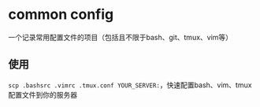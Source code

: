 # common config
一个记录常用配置文件的项目（包括且不限于bash、git、tmux、vim等）



## 使用

`scp .bashsrc .vimrc .tmux.conf YOUR_SERVER:`，快速配置bash、vim、tmux配置文件到你的服务器

